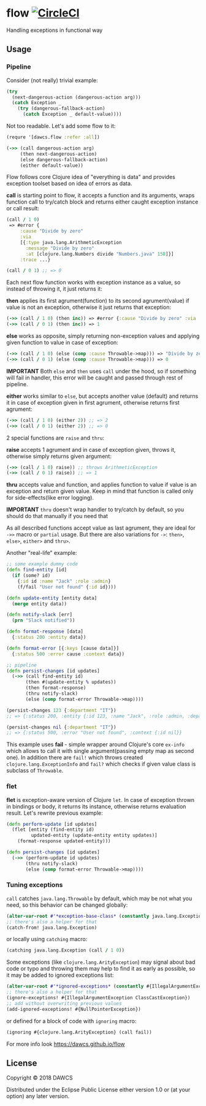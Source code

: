 # flow [![CircleCI](https://circleci.com/gh/dawcs/flow/tree/master.svg?style=svg)](https://circleci.com/gh/dawcs/flow/tree/master)

Handling exceptions in functional way

## Usage

### Pipeline

Consider (not really) trivial example:
```clojure
(try
  (next-dangerous-action (dangerous-action arg)))
  (catch Exception _
    (try (dangerous-fallback-action)
      (catch Exception _ default-value))))
```
Not too readable. Let's add some flow to it:

```clojure
(requre '[dawcs.flow :refer :all])

(->> (call dangerous-action arg)
     (then next-dangerous-action)
     (else dangerous-fallback-action)
     (either default-value))
```

Flow follows core Clojure idea of "everything is data" and provides exception toolset based on idea of errors as data.

**call** is starting point to flow, it accepts a function and its arguments, wraps function call to try/catch block and returns either caught exception instance or call result:
```clojure
(call / 1 0)
 => #error {
     :cause "Divide by zero"
     :via
     [{:type java.lang.ArithmeticException
       :message "Divide by zero"
       :at [clojure.lang.Numbers divide "Numbers.java" 158]}]
     :trace ...}

(call / 0 1) ;; => 0
```

Each next flow function works with exception instance as a value, so instead of throwing it, it just returns it:

**then** applies its first agrument(function) to its second agrument(value) if value is not an exception, otherwise it just returns that exception:
```clojure
(->> (call / 1 0) (then inc)) => #error {:cause "Divide by zero" :via ...}
(->> (call / 0 1) (then inc)) => 1
```

**else** works as opposite, simply returning non-exception values and applying given function to value in case of exception:
```clojure
(->> (call / 1 0) (else (comp :cause Throwable->map))) => "Divide by zero"
(->> (call / 0 1) (else (comp :cause Throwable->map))) => 0
```

**IMPORTANT** Both `else` and `then` uses `call` under the hood, so if something will fail in handler, this error will be caught and passed through rest of pipeline.

**either** works similar to `else`, but accepts another value (default) and returns it in case of exception given in first agrument, otherwise returns first agrument:
```clojure
(->> (call / 1 0) (either 2)) ;; => 2
(->> (call / 0 1) (either 2)) ;; => 0
```

2 special functions are `raise` and `thru`:

**raise** accepts 1 agrument and in case of exception given, throws it, otherwise simply returns given argument:
```clojure
(->> (call / 1 0) raise)) ;; throws ArithmeticException
(->> (call / 0 1) raise)) ;; => 1
```

**thru** accepts value and function, and applies function to value if value is an exception and return given value. Keep in mind that function is called only for side-effects(like error logging).

**IMPORTANT** `thru` doesn't wrap handler to try/catch by default, so you should do that manually if you need that

As all described functions accept value as last agrument, they are ideal for `->>` macro or `partial` usage. But there are also variations for `->`: `then>`, `else>`, `either>` and `thru>`.

Another "real-life" example:

```clojure
;; some example dummy code
(defn find-entity [id]
  (if (some? id)
    {:id id :name "Jack" :role :admin}
    (f/fail "User not found" {:id id})))

(defn update-entity [entity data]
  (merge entity data))

(defn notify-slack [err]
  (prn "Slack notified"))

(defn format-response [data]
  {:status 200 :entity data})

(defn format-error [{:keys [cause data]}]
  {:status 500 :error cause :context data})

;; pipeline
(defn persist-changes [id updates]
  (->> (call find-entity id)
       (then #(update-entity % updates))
       (then format-response)
       (thru notify-slack)
       (else (comp format-error Throwable->map))))

(persist-changes 123 {:department "IT"})
;; => {:status 200, :entity {:id 123, :name "Jack", :role :admin, :department "IT"}}

(persist-changes nil {:department "IT"})
;; => {:status 500, :error "User not found", :context {:id nil}}
```

This example uses **fail** - simple wrapper around Clojure's core `ex-info` which allows to call it with single argument(passing empty map as second one). In addition there are `fail!` which throws created `clojure.lang.ExceptionInfo` and `fail?` which checks if given value class is subclass of `Throwable`.

### flet

**flet** is exception-aware version of Clojure `let`. In case of exception thrown in bindings or body, it returns its instance, otherwise returns evaluation result.
Let's rewrite previous example:

```clojure
(defn perform-update [id updates]
  (flet [entity (find-entity id)
         updated-entity (update-entity entity updates)]
    (format-response updated-entity)))

(defn persist-changes [id updates]
  (->> (perform-update id updates)
       (thru notify-slack)
       (else (comp format-error Throwable->map))))
```

### Tuning exceptions

`call` catches `java.lang.Throwable` by default, which may be not what you need, so this behavior can be changed globally:
```clojure
(alter-var-root #'*exception-base-class* (constantly java.lang.Exception))
;; there's also a helper for that
(catch-from! java.lang.Exception)
```
or locally using `catching` macro:
```clojure
(catching java.lang.Exception (call / 1 0))
```
Some exceptions (like `clojure.lang.ArityException`) may signal about bad code or typo and throwing them may help to find it as early as possible, so it may be added to ignored exceptions list:
```clojure
(alter-var-root #'*ignored-exceptions* (constantly #{IllegalArgumentException ClassCastException}))
;; there's also a helper for that
(ignore-exceptions! #{IllegalArgumentException ClassCastException})
;; add without overwriting previous values
(add-ignored-exceptions! #{NullPointerException})
```
or defined for a block of code with `ignoring` macro:
```clojure
(ignoring #{clojure.lang.ArityException} (call fail))
```

For more info look https://dawcs.github.io/flow


## License

Copyright © 2018 DAWCS

Distributed under the Eclipse Public License either version 1.0 or (at
your option) any later version.

